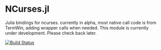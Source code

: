 NCurses.jl
==========

Julia bindings for ncurses. currently in alpha, most native call code is from TermWin, adding wrapper calls when needed. This module is currently under development. Please check back later.

[![Build Status](https://travis-ci.org/turing-complete/NCurses.jl.svg?branch=master)](https://travis-ci.org/turing-complete/NCurses.jl)
